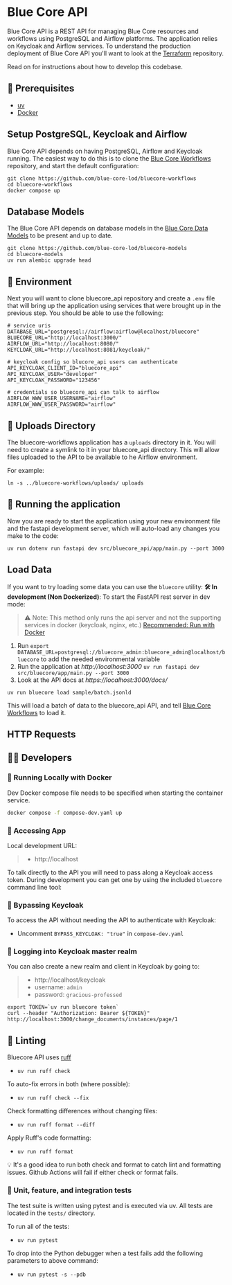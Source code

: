# Blue Core API

Blue Core API is a REST API for managing Blue Core resources and workflows using PostgreSQL and Airflow platforms. The application relies on Keycloak and Airflow services. To understand the production deployment of Blue Core API you'll want to look at the [Terraform](https://github.com/blue-core-lod/terraform) repository.

Read on for instructions about how to develop this codebase.

## 🧰 Prerequisites
- [uv]
- [Docker]

## Setup PostgreSQL, Keycloak and Airflow

Blue Core API depends on having PostgreSQL, Airflow and Keycloak running. The easiest way to do this is to clone the [Blue Core Workflows] repository, and start the default configuration:

```shell
git clone https://github.com/blue-core-lod/bluecore-workflows
cd bluecore-workflows
docker compose up 
```

## Database Models

The Blue Core API depends on database models in the [Blue Core Data Models] to be present and up to date.

```shell
git clone https://github.com/blue-core-lod/bluecore-models
cd bluecore-models
uv run alembic upgrade head
```
 
## 🔧 Environment

Next you will want to clone bluecore_api repository and create a `.env` file that will bring up the application using services that were brought up in the previous step. You should be able to use the following:

```text
# service uris
DATABASE_URL="postgresql://airflow:airflow@localhost/bluecore"
BLUECORE_URL="http://localhost:3000/"
AIRFLOW_URL="http://localhost:8080/"
KEYCLOAK_URL="http://localhost:8081/keycloak/"

# keycloak config so blucore_api users can authenticate
API_KEYCLOAK_CLIENT_ID="bluecore_api"
API_KEYCLOAK_USER="developer"
API_KEYCLOAK_PASSWORD="123456"

# credentials so bluecore_api can talk to airflow
AIRFLOW_WWW_USER_USERNAME="airflow"
AIRFLOW_WWW_USER_PASSWORD="airflow"
```

## 💾 Uploads Directory

The bluecore-workflows application has a `uploads` directory in it. You will need to create a symlink to it in your bluecore_api directory. This will allow files uploaded to the API to be available to he Airflow environment.

For example:

```shell
ln -s ../bluecore-workflows/uploads/ uploads 
```

## 🚀 Running the application

Now you are ready to start the application using your new environment file and the fastapi development server, which will auto-load any changes you make to the code:

```shell
uv run dotenv run fastapi dev src/bluecore_api/app/main.py --port 3000
```

## Load Data

If you want to try loading some data you can use the `bluecore` utility:
**🛠️ In development (Non Dockerized)**: To start the FastAPI rest server in dev mode:
> ⚠️ Note: This method only runs the api server and not the supporting services in docker (keycloak, nginx, etc.)
> [Recommended: Run with Docker](#-running-locally-with-docker)

1. Run `export DATABASE_URL=postgresql://bluecore_admin:bluecore_admin@localhost/bluecore` to add the needed environmental variable 
2. Run the application at *http://localhost:3000*
`uv run fastapi dev src/bluecore/app/main.py --port 3000`
3. Look at the API docs at *https://localhost:3000/docs/*

```shell
uv run bluecore load sample/batch.jsonld 
```

This will load a batch of data to the bluecore_api API, and tell [Blue Core Workflows] to load it.

## HTTP Requests
## 👨‍💻 Developers
### 🐳 Running Locally with Docker
Dev Docker compose file needs to be specified when starting the container service.

```bash
docker compose -f compose-dev.yaml up
```
### 🚧 Accessing App
Local development URL:
>  - http://localhost



To talk directly to the API you will need to pass along a Keycloak access token. During development you can get one by using the included `bluecore` command line tool:
### 🔐 Bypassing Keycloak 
To access the API without needing the API to authenticate with Keycloak: 
* Uncomment `BYPASS_KEYCLOAK: "true"` in `compose-dev.yaml`

### 🔑 Logging into Keycloak master realm
You can also create a new realm and client in Keycloak by going to:
> - http://localhost/keycloak 
> - username: `admin` 
> - password: `gracious-professed`

```
export TOKEN=`uv run bluecore token`
curl --header "Authorization: Bearer ${TOKEN}" http://localhost:3000/change_documents/instances/page/1
```

## 🧹 Linting

Bluecore API uses [ruff]
- `uv run ruff check`

To auto-fix errors in both (where possible):
- `uv run ruff check --fix`

Check formatting differences without changing files:
- `uv run ruff format --diff`

Apply Ruff's code formatting:
- `uv run ruff format`

💡 It's a good idea to run both check and format to catch lint and formatting issues. 
Github Actions will fail if either check or format fails.

### 🧪 Unit, feature, and integration tests
The test suite is written using pytest and is executed via uv.
All tests are located in the `tests/` directory.

To run all of the tests:
- `uv run pytest`

To drop into the Python debugger when a test fails add the following parameters to above command:
- `uv run pytest -s --pdb` 

[Blue Core Data Models]: https://github.com/blue-core-lod/bluecore-models
[Blue Core Workflows]: https://github.com/blue-core-lod/bluecore-workflows
[ruff]: https://docs.astral.sh/ruff/
[uv]: https://github.com/astral-sh/uv
[Docker]: https://www.docker.com/
